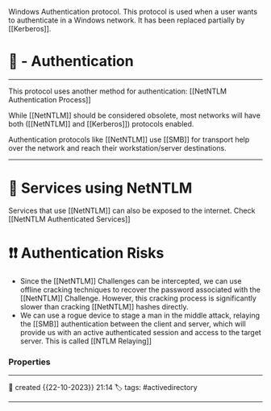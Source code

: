 
Windows Authentication protocol. This protocol is used when a user wants to authenticate in a Windows network. It has been replaced partially by [[Kerberos]].


# 🚀 - Authentication
---
This protocol uses another method for authentication: [[NetNTLM Authentication Process]]

While [[NetNTLM]] should be considered obsolete, most networks will have both ([[NetNTLM]] and [[Kerberos]]) protocols enabled.

Authentication protocols like [[NetNTLM]] use [[SMB]] for transport help over the network and reach their workstation/server destinations. 

---

# 📜 Services using NetNTLM

Services that use [[NetNTLM]] can also be exposed to the internet. Check [[NetNTLM Authenticated Services]]


# ❗❗ Authentication Risks

- Since the [[NetNTLM]] Challenges can be intercepted, we can use offline cracking techniques to recover the password associated with the [[NetNTLM]] Challenge. However, this cracking process is significantly slower than cracking [[NetNTLM]] hashes directly.
- We can use a rogue device to stage a man in the middle attack, relaying the [[SMB]] authentication between the client and server, which will provide us with an active authenticated session and access to the target server. This is called [[NTLM Relaying]]

### Properties
---
📆 created   {{22-10-2023}} 21:14
🏷️ tags: #activedirectory   

---

